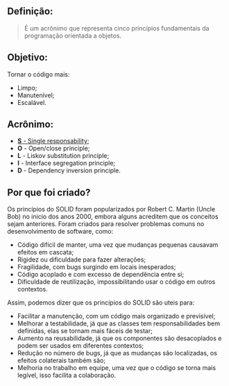 ## Definição:

> É um acrônimo que representa cinco princípios fundamentais da programação orientada a objetos.

## Objetivo:

Tornar o código mais:

- Limpo;
- Manutenível;
- Escalável.

## Acrônimo:

- [**S** - Single responsability](obsidian://open?vault=anotacoes_ti&file=Programa%C3%A7%C3%A3o%2FMiscel%C3%A2nea%2FConceitos%2FSOLID%2FSRP%20-%20(Single%20Responsability%20Principle));
- **O** - Open/close principle;
- **L** - Liskov substitution principle;
- **I** - Interface segregation principle;
- **D** - Dependency inversion principle.

## Por que foi criado?

Os princípios do SOLID foram popularizados por Robert C. Martin (Uncle Bob) no inicio dos anos 2000, embora alguns acreditem que os conceitos sejam anteriores. Foram criados para resolver problemas comuns no desenvolvimento de software, como:

- Código difícil de manter, uma vez que mudanças pequenas causavam efeitos em cascata;
- Rigidez ou dificuldade para fazer alterações;
- Fragilidade, com bugs surgindo em locais inesperados;
- Código acoplado e com excesso de dependência entre si;
- Dificuldade de reutilização, impossibilitando usar o código em outros contextos.

Assim, podemos dizer que os princípios do SOLID são uteis para:

- Facilitar a manutenção, com um código mais organizado e previsível;
- Melhorar a testabilidade, já que as classes tem responsabilidades bem definidas, elas se tornam mais fáceis de testar;
- Aumento na reusabilidade, já que os componentes são desacoplados e podem ser usados em diferentes contextos;
- Redução no número de bugs, já que as mudanças são localizadas, os efeitos colaterais também são;
- Melhoria no trabalho em equipe, uma vez que o código se torna mais legível, isso facilita a colaboração.
